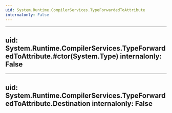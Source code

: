 ```yaml
---
uid: System.Runtime.CompilerServices.TypeForwardedToAttribute
internalonly: False
---
```


---
uid: System.Runtime.CompilerServices.TypeForwardedToAttribute.#ctor(System.Type)
internalonly: False
---

---
uid: System.Runtime.CompilerServices.TypeForwardedToAttribute.Destination
internalonly: False
---
